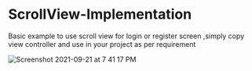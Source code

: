 # ScrollView-Implementation
Basic example to use scroll view for login or register screen ,simply copy view controller and use in your project as per requirement


![Screenshot 2021-09-21 at 7 41 17 PM](https://user-images.githubusercontent.com/18270238/134189218-4b0522ed-d5dd-4ae3-8164-d08363f251a3.png)
